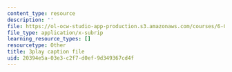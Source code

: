 ```yaml
---
content_type: resource
description: ''
file: https://ol-ocw-studio-app-production.s3.amazonaws.com/courses/6-01sc-introduction-to-electrical-engineering-and-computer-science-i-spring-2011/20394e5a03e3c2f7d0ef9d349367cd4f_sNLB6_ZIfX0.srt
file_type: application/x-subrip
learning_resource_types: []
resourcetype: Other
title: 3play caption file
uid: 20394e5a-03e3-c2f7-d0ef-9d349367cd4f
---
```

